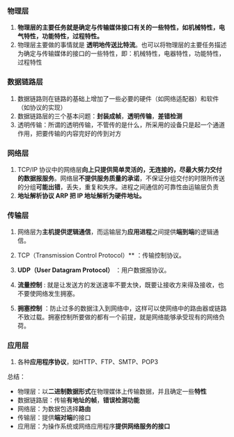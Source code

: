 ### 物理层

1. **物理层的主要任务就是确定与传输媒体接口有关的一些特性，如机械特性，电气特性，功能特性，过程特性。**
2. 物理层主要做的事情就是 **透明地传送比特流**。也可以将物理层的主要任务描述为确定与传输媒体的接口的一些特性，即：机械特性，电器特性，功能特性，过程特性

### 数据链路层

1. 数据链路则在链路的基础上增加了一些必要的硬件（如网络适配器）和软件（如协议的实现）
2. 数据链路层的三个基本问题：**封装成帧**，**透明传输**，**差错检测**
3. 透明传输：所谓的透明传输，不管传的是什么，所采用的设备只是起一个通道作用，把要传输的内容完好的传到对方

### 网络层

1. TCP/IP 协议中的网络层**向上只提供简单灵活的，无连接的，尽最大努力交付的数据报服务**。网络层**不提供服务质量的承诺**，不保证分组交付的时限所传送的分组**可能出错**，丢失，重复和失序。进程之间通信的可靠性由运输层负责
2. **地址解析协议 ARP 把 IP 地址解析为硬件地址。**

### 传输层

1. 网络层为**主机提供逻辑通信**，而运输层为**应用进程**之间提供**端到端**的逻辑通信。
2. TCP（Transmission Control Protocol）** ：传输控制协议。
3. **UDP（User Datagram Protocol）** ：用户数据报协议。

3. **流量控制** : 就是让发送方的发送速率不要太快，既要让接收方来得及接收，也不要使网络发生拥塞。

4. **拥塞控制** ：防止过多的数据注入到网络中，这样可以使网络中的路由器或链路不致过载。拥塞控制所要做的都有一个前提，就是网络能够承受现有的网络负荷。

### 应用层

1. 各种**应用程序协议**，如HTTP、FTP、SMTP、POP3



总结：

* 物理层：以**二进制数据形式**在物理媒体上传输数据，并且确定一些**特性**
* 数据链路层：传输**有地址的帧**，**错误检测功能**
* 网络层：为数据包选择**路由**
* 传输层：提供**端对端**的接口
* 应用层：为操作系统或网络应用程序**提供网络服务的接口**